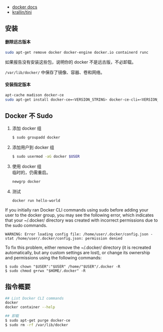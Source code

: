 
- [docker docs](https://docs.docker.com/get-started/)
- [krallin/tini](https://github.com/krallin/tini)

## 安装
#### 删除远古版本
```sh
sudo apt-get remove docker docker-engine docker.io containerd runc
```
如果报告没有安装这些包，说明你的 docker 不是远古版，不必卸载。  

`/var/lib/docker/` 中保存了镜像、容器、卷和网络。  

#### 安装指定版本
```sh
apt-cache madison docker-ce
sudo apt-get install docker-ce=<VERSION_STRING> docker-ce-cli=<VERSION_STRING> containerd.io
```

## Docker 不 Sudo
1. 添加 docker 组
   ```sh
   $ sudo groupadd docker
   ```
2. 添加用户到 docker 组
   ```sh
   $ sudo usermod -aG docker $USER
   ```
3. 使用 docker 组  
   临时的，仍需重启。  
   ```sh
   newgrp docker
   ```
4. 测试
   ```sh
   docker run hello-world
   ```

If you initially ran Docker CLI commands using sudo before adding your user to the docker group, you may see the following error, which indicates that your ~/.docker/ directory was created with incorrect permissions due to the sudo commands.  
```
WARNING: Error loading config file: /home/user/.docker/config.json -
stat /home/user/.docker/config.json: permission denied
```
To fix this problem, either remove the ~/.docker/ directory (it is recreated automatically, but any custom settings are lost), or change its ownership and permissions using the following commands:  
```
$ sudo chown "$USER":"$USER" /home/"$USER"/.docker -R
$ sudo chmod g+rwx "$HOME/.docker" -R
```

## 指令概要
```sh
## List Docker CLI commands
docker
docker container --help

## 卸载
$ sudo apt-get purge docker-ce
$ sudo rm -rf /var/lib/docker
```
